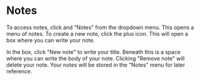# Notes 

To access notes, click <font-awesome :icon="['fas', 'cog']"/> and "Notes" from the dropdown menu. 
This opens a menu of notes. 
To create a new note, click the plus icon.
This will open a box where you can write your note.

In the box, click "New note" to write your title.
Beneath this is a space where you can write the body of your note.
Clicking "Remove note" will delete your note.
Your notes will be stored in the "Notes" menu for later reference. 
